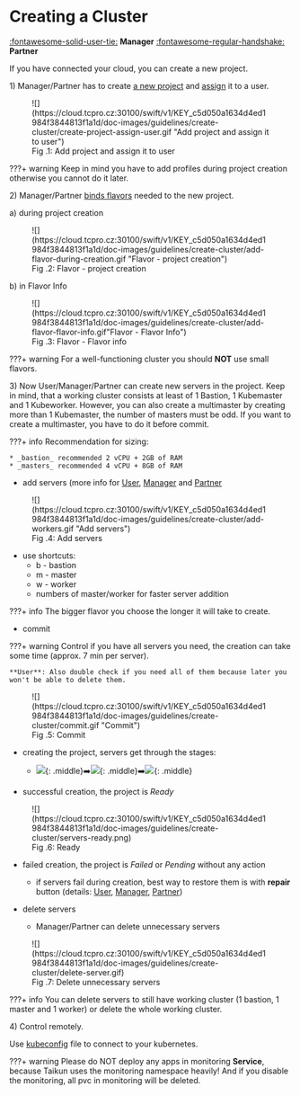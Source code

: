 # **Creating a Cluster**

[:fontawesome-solid-user-tie:](../../manager/projects/creating-a-new-project/) **Manager**
[:fontawesome-regular-handshake:](../../partner/projects/creating-a-new-project/) **Partner**

If you have connected your cloud, you can create a new project.

1\) Manager/Partner has to create [a new project](../../manager/projects/creating-a-new-project) and [assign](../../manager/projects/#assigned-users) it to a user.

<figure markdown>
  ![](https://cloud.tcpro.cz:30100/swift/v1/KEY_c5d050a1634d4ed1984f3844813f1a1d/doc-images/guidelines/create-cluster/create-project-assign-user.gif "Add project and assign it to user")
  <figcaption>Fig .1: Add project and assign it to user</figcaption>
</figure>

???+ warning
    Keep in mind you have to add profiles during project creation otherwise you cannot do it later.


2\) Manager/Partner [binds flavors](../../manager/flavor-info/#bind-to-project) needed to the new project.

a) during project creation

<figure markdown>
  ![](https://cloud.tcpro.cz:30100/swift/v1/KEY_c5d050a1634d4ed1984f3844813f1a1d/doc-images/guidelines/create-cluster/add-flavor-during-creation.gif "Flavor - project creation")
  <figcaption>Fig .2: Flavor - project creation</figcaption>
</figure>

b) in Flavor Info

<figure markdown>
  ![](https://cloud.tcpro.cz:30100/swift/v1/KEY_c5d050a1634d4ed1984f3844813f1a1d/doc-images/guidelines/create-cluster/add-flavor-flavor-info.gif"Flavor - Flavor Info")
  <figcaption>Fig .3: Flavor - Flavor info</figcaption>
</figure>

???+ warning
    For a well-functioning cluster you should **NOT** use small flavors.

3\) Now User/Manager/Partner can create new servers in the project. Keep in mind, that a working cluster consists at least of 1 Bastion, 1 Kubemaster and 1 Kubeworker. However, you can also create a multimaster by creating more than 1 Kubemaster, the number of masters must be odd. If you want to create a multimaster, you have to do it before commit.

???+ info
    Recommendation for sizing:

    * _bastion_ recommended 2 vCPU + 2GB of RAM
    * _masters_ recommended 4 vCPU + 8GB of RAM

* add servers (more info for [User](../../user/projects/project-details-k8s/#add-server), [Manager](../../manager/projects/project-details-k8s/#add-server) and [Partner](../../partner/projects/project-details-k8s/#add-server)

<figure markdown>
  ![](https://cloud.tcpro.cz:30100/swift/v1/KEY_c5d050a1634d4ed1984f3844813f1a1d/doc-images/guidelines/create-cluster/add-workers.gif "Add servers")
  <figcaption>Fig .4: Add servers</figcaption>
</figure>

* use shortcuts:
    * b - bastion
    * m - master
    * w - worker
    * numbers of master/worker for faster server addition

???+ info
    The bigger flavor you choose the longer it will take to create.

* commit

???+ warning
    Control if you have all servers you need, the creation can take some time (approx. 7 min per server).

    **User**: Also double check if you need all of them because later you won't be able to delete them.

<figure markdown>
  ![](https://cloud.tcpro.cz:30100/swift/v1/KEY_c5d050a1634d4ed1984f3844813f1a1d/doc-images/guidelines/create-cluster/commit.gif "Commit")
  <figcaption>Fig .5: Commit</figcaption>
</figure>

* creating the project, servers get through the stages:
    * ![](https://cloud.tcpro.cz:30100/swift/v1/KEY_c5d050a1634d4ed1984f3844813f1a1d/doc-images/guidelines/create-cluster/pending.png){: .middle}:arrow_right:![](https://cloud.tcpro.cz:30100/swift/v1/KEY_c5d050a1634d4ed1984f3844813f1a1d/doc-images/guidelines/create-cluster/updating.png){: .middle}:arrow_right:![](https://cloud.tcpro.cz:30100/swift/v1/KEY_c5d050a1634d4ed1984f3844813f1a1d/doc-images/guidelines/create-cluster/ready.png){: .middle}

* successful creation, the project is *Ready*

<figure markdown>
  ![](https://cloud.tcpro.cz:30100/swift/v1/KEY_c5d050a1634d4ed1984f3844813f1a1d/doc-images/guidelines/create-cluster/servers-ready.png)
  <figcaption>Fig .6: Ready</figcaption>
</figure>

* failed creation, the project is *Failed* or *Pending* without any action
    * if servers fail during creation, best way to restore them is with **repair** button (details: [User](../../user/projects/project-details-k8s/#repair), [Manager](../../manager/projects/project-details-k8s/#repair), [Partner](../../partner/projects/project-details-k8s/#repair))

* delete servers
    * Manager/Partner can delete unnecessary servers

<figure markdown>
  ![](https://cloud.tcpro.cz:30100/swift/v1/KEY_c5d050a1634d4ed1984f3844813f1a1d/doc-images/guidelines/create-cluster/delete-server.gif)
  <figcaption>Fig .7: Delete unnecessary servers</figcaption>
</figure>

???+ info
     You can delete servers to still have working cluster (1 bastion, 1 master and 1 worker) or delete the whole working cluster.


4\) Control remotely.

Use [kubeconfig](../backup-monitoring-lock-reboot/#kubeconfigs) file to connect to your kubernetes.


???+ warning
    Please do NOT deploy any apps in monitoring **Service**, because Taikun uses the monitoring namespace heavily! And if you disable the monitoring, all pvc in monitoring will be deleted.
